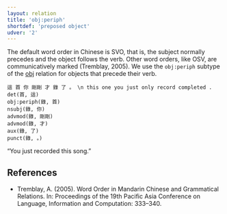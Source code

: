 ```yaml
---
layout: relation
title: 'obj:periph'
shortdef: 'preposed object'
udver: '2'
---
```


The default word order in Chinese is SVO, that is, the subject normally precedes and the object
follows the verb. Other word orders, like OSV, are communicatively marked (Tremblay, 2005).
We use the `obj:periph` subtype of the [obj]() relation for objects that precede their verb.

~~~ sdparse
這 首 你 剛剛 才 錄 了 。 \n this one you just only record completed .
det(首, 這)
obj:periph(錄, 首)
nsubj(錄, 你)
advmod(錄, 剛剛)
advmod(錄, 才)
aux(錄, 了)
punct(錄, 。)
~~~

“You just recorded this song.”

## References

* Tremblay, A. (2005). Word Order in Mandarin Chinese and Grammatical Relations.
  In: Proceedings of the 19th Pacific Asia Conference on Language, Information and Computation: 333–340.

<!-- Interlanguage links updated Po lis 14 15:35:37 CET 2022 -->
